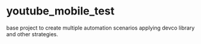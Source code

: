 # youtube_mobile_test
base project to create multiple automation scenarios applying devco library and other strategies.

